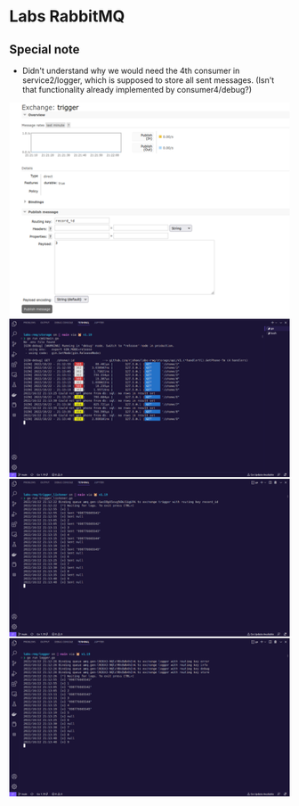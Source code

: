 # Labs RabbitMQ

## Special note

- Didn't understand why we would need the 4th consumer in service2/logger, which is supposed to store all sent messages. (Isn't that functionality already implemented by consumer4/debug?)

![1](./src/1.png)
![1](./src/11.png)
![1](./src/12.png)
![1](./src/13.png)
